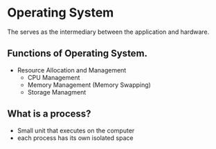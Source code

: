 # Operating System

The serves as the intermediary between the application and hardware.

## Functions of Operating System.

* Resource Allocation and Management
    - CPU Management
    - Memory Management (Memory Swapping)
    - Storage Managment

## What is a process?
* Small unit that executes on the computer
* each process has its own isolated space